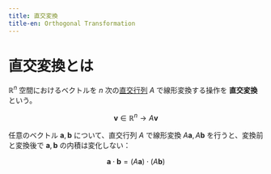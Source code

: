 ```yaml
---
title: 直交変換
title-en: Orthogonal Transformation
---
```


# 直交変換とは

$\mathbb{R}^n$ 空間におけるベクトルを $n$ 次の[直交行列](special-matrix/orthogonal-matrix.md) $A$ で線形変換する操作を **直交変換** という。

$$
\boldsymbol{v} \in \mathbb{R}^n \to A \boldsymbol{v}
$$

任意のベクトル $\boldsymbol{a}, \boldsymbol{b}$ について、直交行列 $A$ で線形変換 $A\boldsymbol{a}, A\boldsymbol{b}$ を行うと、変換前と変換後で $\boldsymbol{a}, \boldsymbol{b}$ の内積は変化しない：

$$
\boldsymbol{a} \cdot \boldsymbol{b} =
(A\boldsymbol{a}) \cdot (A\boldsymbol{b})
$$

